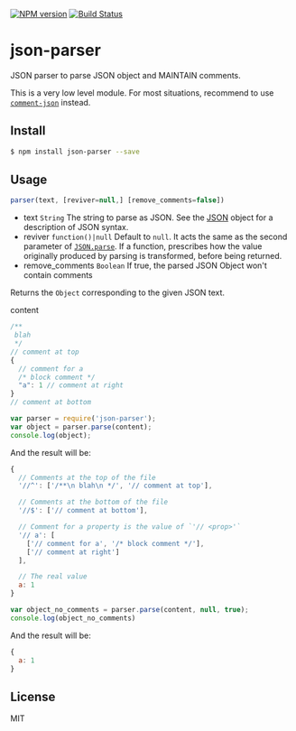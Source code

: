 [![NPM version](https://badge.fury.io/js/json-parser.svg)](http://badge.fury.io/js/json-parser)
[![Build Status](https://travis-ci.org/kaelzhang/node-json-parser.svg?branch=master)](https://travis-ci.org/kaelzhang/node-json-parser)
<!-- [![Dependency Status](https://david-dm.org/kaelzhang/node-json-parser.svg)](https://david-dm.org/kaelzhang/node-json-parser) -->

# json-parser

JSON parser to parse JSON object and MAINTAIN comments.

This is a very low level module. For most situations, recommend to use [`comment-json`](https://www.npmjs.org/package/comment-json) instead.

## Install

```sh
$ npm install json-parser --save
```

## Usage

```js
parser(text, [reviver=null,] [remove_comments=false])
```

- text `String` The string to parse as JSON. See the [JSON](http://json.org/) object for a description of JSON syntax.
- reviver `function()|null` Default to `null`. It acts the same as the second parameter of [`JSON.parse`](https://developer.mozilla.org/en-US/docs/Web/JavaScript/Reference/Global_Objects/JSON/parse). If a function, prescribes how the value originally produced by parsing is transformed, before being returned.
- remove_comments `Boolean` If true, the parsed JSON Object won't contain comments

Returns the `Object` corresponding to the given JSON text.

content

```js
/**
 blah
 */
// comment at top
{
  // comment for a
  /* block comment */
  "a": 1 // comment at right
}
// comment at bottom
```

```js
var parser = require('json-parser');
var object = parser.parse(content);
console.log(object);
```

And the result will be:

```js
{
  // Comments at the top of the file
  '//^': ['/**\n blah\n */', '// comment at top'],

  // Comments at the bottom of the file
  '//$': ['// comment at bottom'],

  // Comment for a property is the value of `'// <prop>'`
  '// a': [
    ['// comment for a', '/* block comment */'],
    ['// comment at right']
  ],

  // The real value
  a: 1
}
```

```js
var object_no_comments = parser.parse(content, null, true);
console.log(object_no_comments)
```

And the result will be:

```js
{
  a: 1
}
```

## License

MIT
